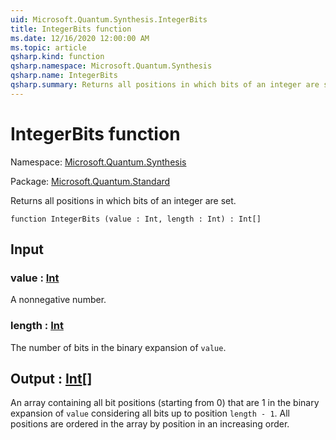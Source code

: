 ```yaml
---
uid: Microsoft.Quantum.Synthesis.IntegerBits
title: IntegerBits function
ms.date: 12/16/2020 12:00:00 AM
ms.topic: article
qsharp.kind: function
qsharp.namespace: Microsoft.Quantum.Synthesis
qsharp.name: IntegerBits
qsharp.summary: Returns all positions in which bits of an integer are set.
---
```


# IntegerBits function

Namespace: [Microsoft.Quantum.Synthesis](xref:Microsoft.Quantum.Synthesis)

Package: [Microsoft.Quantum.Standard](https://nuget.org/packages/Microsoft.Quantum.Standard)


Returns all positions in which bits of an integer are set.

```qsharp
function IntegerBits (value : Int, length : Int) : Int[]
```


## Input

### value : [Int](xref:microsoft.quantum.lang-ref.int)

A nonnegative number.


### length : [Int](xref:microsoft.quantum.lang-ref.int)

The number of bits in the binary expansion of `value`.



## Output : [Int](xref:microsoft.quantum.lang-ref.int)[]

An array containing all bit positions (starting from 0) that are 1 inthe binary expansion of `value` considering all bits up to position`length - 1`.  All positions are ordered in the array by position in anincreasing order.